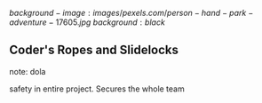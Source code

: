$background-image:images/pexels.com/person-hand-park-adventure-17605.jpg$
$background:black$

## Coder's Ropes and Slidelocks


note:
dola

safety in entire project. Secures the whole team
